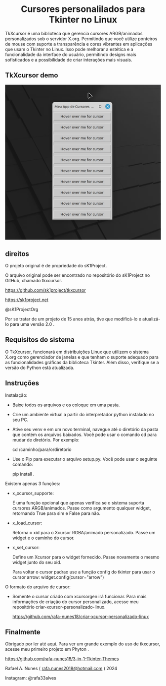 <h1 align="center">Cursores personalilados para Tkinter no Linux</h1>

TkXcursor é uma biblioteca que gerencia cursores ARGB/animados personalizados sob o servidor X.org.
Permitindo que você utilize ponteiros de mouse com suporte a transparência e cores vibrantes em aplicações que usam o Tkinter no Linux.
Isso pode melhorar a estética e a funcionalidade da interface do usuário, permitindo designs mais sofisticados e a possibilidade de criar interações mais visuais.

## TkXcursor demo
![screenshot1](demo/Cursores_demo.gif)

## direitos 
O projeto original é de propriedade do sK1Project.

O arquivo original pode ser encontrado no repositório do sK1Project no GitHub, chamado tkxcursor. 

https://github.com/sk1project/tkxcursor

https://sk1project.net

@sK1ProjectOrg

Por se tratar de um projeto de 15 anos atrás, tive que modificá-lo e atualizá-lo para uma versão 2.0 .

## Requisitos do sistema

O TkXcursor, funcionará em distribuições Linux que utilizem o sistema X.org como gerenciador de janelas e que tenham o suporte adequado para as funcionalidades gráficas da biblioteca Tkinter. 
Além disso, verifique se a versão do Python está atualizada. 

## Instruções

Instalação:
   - Baixe todos os arquivos e os coloque em uma pasta.
   - Crie um ambiente virtual a partir do interpretador python instalado no seu PC.
   - Ative seu venv e em um novo terminal, navegue até o diretório da pasta que contém os arquivos baixados. Você pode usar o comando cd para mudar de diretório. Por exemplo:

     cd /caminho/para/o/diretorio
     
   - Use o Pip para executar o arquivo setup.py. Você pode usar o seguinte comando:

     pip install .
     
Existem apenas 3 funções:

   - x_xcursor_supporte:
   
     É uma função opcional que apenas verifica se o sistema suporta cursores ARGB/animados. Passe como argumento qualquer widget, retornando True para sim e False para não.
     
   - x_load_cursor:
     
     Retorna o xid para o Xcursor RGBA/animado personalizado. Passe um widget e o caminho do cursor.
   
   - x_set_cursor:
   
     Define um Xcursor para o widget fornecido. Passe novamente o mesmo widget junto do seu xid.

     Para voltar o cursor padrao use a função config do tkinter para usar o cursor arrow:
     widget.config(cursor="arrow")

O formato do arquivo de cursor: 

   - Somente o cursor criado com xcursorgen irá funcionar. Para mais informações de criação do cursor personalizado, acesse meu repositório criar-xcursor-personalizado-linux.

     https://github.com/rafa-nunes18/criar-xcursor-personalizado-linux

## Finalmente 

Obrigado por ler até aqui. 
Para ver um grande exemplo do uso de tkxcursor, acesse meu primeiro projeto em Phyton .

https://github.com/rafa-nunes18/3-in-1-Tkinter-Themes

Rafael A. Nunes ( rafa.nunes2018@hotmail.com ) 2024

Instagram: @rafa33alves

